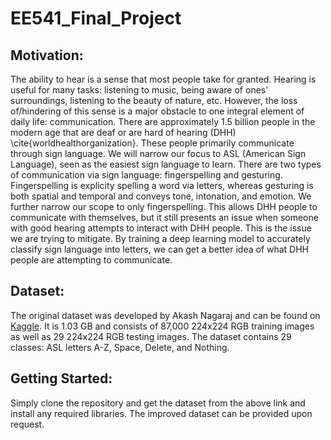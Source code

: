# EE541_Final_Project

## Motivation:
The ability to hear is a sense that most people take for granted. Hearing is useful for many tasks: listening to music, being aware of ones' surroundings, listening to the beauty of nature, etc. However, the loss of/hindering of this sense is a major obstacle to one integral element of daily life: communication. There are approximately 1.5 billion people in the modern age that are deaf or are hard of hearing (DHH) \cite{worldhealthorganization}. These people primarily communicate through sign language. We will narrow our focus to ASL (American Sign Language), seen as the easiest sign language to learn. There are two types of communication via sign language: fingerspelling and gesturing. Fingerspelling is explicity spelling a word via letters, whereas gesturing is both spatial and temporal and conveys tone, intonation, and emotion. We further narrow our scope to only fingerspelling. This allows DHH people to communicate with themselves, but it still presents an issue when someone with good hearing attempts to interact with DHH people. This is the issue we are trying to mitigate. By training a deep learning model to accurately classify sign language into letters, we can get a better idea of what DHH people are attempting to communicate.  

## Dataset:
The original dataset was developed by Akash Nagaraj and can be found on [Kaggle](https://www.kaggle.com/datasets/grassknoted/asl-alphabet). It is 1.03 GB and consists of 87,000 224x224 RGB training images as well as 29 224x224 RGB testing images. The dataset contains 29 classes: ASL letters A-Z, Space, Delete, and Nothing.

## Getting Started:
Simply clone the repository and get the dataset from the above link and install any required libraries. The improved dataset can be provided upon request.
